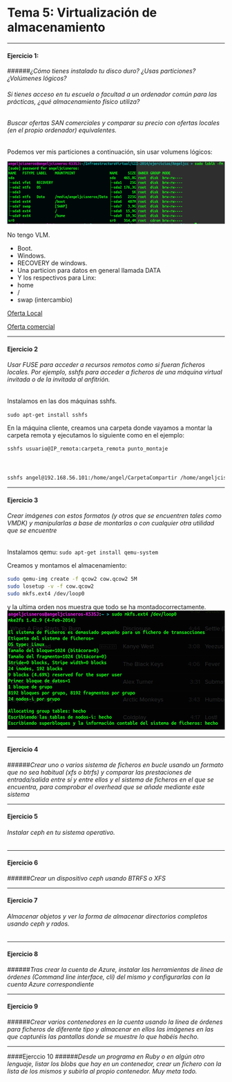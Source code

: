 # Tema 5: Virtualización de almacenamiento

- - -


#### Ejercicio 1:
######_¿Cómo tienes instalado tu disco duro? ¿Usas particiones? ¿Volúmenes lógicos?_ 
###### _Si tienes acceso en tu escuela o facultad a un ordenador común para las prácticas, ¿qué almacenamiento físico utiliza?_

###### _Buscar ofertas SAN comerciales y comparar su precio con ofertas locales (en el propio ordenador) equivalentes._

Podemos ver mis particiones a continuación, sin usar volumens lógicos:  

![](capturas/eje1tema5.png)

No tengo VLM.
+ Boot.
+ Windows.
+ RECOVERY de windows.
+ Una particion para datos en general llamada DATA
+ Y los respectivos para Linx:
 + home
 + /
 + swap (intercambio)


[Oferta Local](http://www.macnificos.com/product/9311/0/0/1/OWC-ThunderBay-IV-Thunderbolt--16TB.htm)
	

[Oferta comercial](http://www.ebuyer.com/344258-drobo-dr-b800i-2a31-b800i-16tb-8-x-2tb-wd-red-8-bay-san-dr-b800i-2a31-16tb)


-----


#### Ejercicio 2
###### _Usar FUSE para acceder a recursos remotos como si fueran ficheros locales. Por ejemplo, sshfs para acceder a ficheros de una máquina virtual invitada o de la invitada al anfitrión._

Instalamos en las dos máquinas sshfs.

`sudo apt-get install sshfs`

En la máquina cliente, creamos una carpeta donde vayamos a montar la carpeta remota y ejecutamos lo siguiente como en el ejemplo:
``` sh 
sshfs usuario@IP_remota:carpeta_remota punto_montaje



sshfs angel@192.168.56.101:/home/angel/CarpetaCompartir /home/angeljcisneros/carpeta
```

- - -

#### Ejercicio  3
###### _Crear imágenes con estos formatos (y otros que se encuentren tales como VMDK) y manipularlas a base de montarlas o con cualquier otra utilidad que se encuentre_

Instalamos qemu:
`sudo apt-get install qemu-system`

Creamos y montamos el almacenamiento:
``` sh
sudo qemu-img create -f qcow2 cow.qcow2 5M
sudo losetup -v -f cow.qcow2
sudo mkfs.ext4 /dev/loop0
```
y la ultima orden nos muestra que todo se ha montadocorrectamente.
![](capturas/eje3tema5.png)

-----

#### Ejercicio 4
######_Crear uno o varios sistema de ficheros en bucle usando un formato que no sea habitual (xfs o btrfs) y comparar las prestaciones de entrada/salida entre sí y entre ellos y el sistema de ficheros en el que se encuentra, para comprobar el overhead que se añade mediante este sistema_


- - -

#### Ejercicio 5
###### _Instalar ceph en tu sistema operativo._

- - -


#### Ejercicio 6
######_Crear un dispositivo ceph usando BTRFS o XFS_

- - -



#### Ejercicio 7
###### _Almacenar objetos y ver la forma de almacenar directorios completos usando ceph y rados._

- - -

#### Ejercicio 8

######_Tras crear la cuenta de Azure, instalar las herramientas de línea de órdenes (Command line interface, cli) del mismo y configurarlas con la cuenta Azure correspondiente_

- - -


#### Ejercicio 9
######_Crear varios contenedores en la cuenta usando la línea de órdenes para ficheros de diferente tipo y almacenar en ellos las imágenes en las que capturéis las pantallas donde se muestre lo que habéis hecho._

- - -


####Ejerccio 10
######_Desde un programa en Ruby o en algún otro lenguaje, listar los blobs que hay en un contenedor, crear un fichero con la lista de los mismos y subirla al propio contenedor. Muy meta todo._